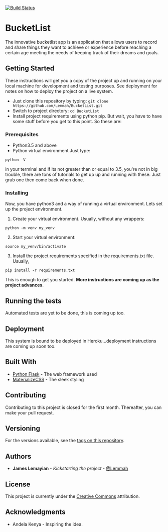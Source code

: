 [![Build Status](https://travis-ci.org/Lemmah/BucketList.svg?branch=master)](https://travis-ci.org/Lemmah/BucketList)
# BucketList

The innovative bucketlist app is an application that allows users  to record and share things they want to achieve or experience before reaching a certain age meeting the needs of keeping track of their dreams and goals.

## Getting Started

These instructions will get you a copy of the project up and running on your local machine for development and testing purposes. See deployment for notes on how to deploy the project on a live system.
- Just clone this repository by typing: `git clone https://github.com/Lemmah/BucketList.git`
- Switch to project directory: `cd BucketList`
- Install project requirements using python pip. But wait, you have to have some stuff before you get to this point. So these are:

### Prerequisites

- Python3.5 and above
- Python virtual environment
Just type:
```
python -V
```
in your terminal and if its not greater than or equal to 3.5, you're not in big trouble, there are tons of tutorials to get up up and running with these. Just grub one then come back when done.

### Installing

Now, you have python3 and a way of running a virtual environment. Lets set up the project environment.

1. Create your virtual environment. Usually, without any wrappers:
```
python -m venv my_venv
```
2. Start your virtual environment:
```
source my_venv/bin/activate
```
3. Install the project requirements specified in the requirements.txt file. Usually,
```
pip install -r requirements.txt
```

This is enough to get you started.
**More instructions are coming up as the project advances**.

## Running the tests

Automated tests are yet to be done, this is coming up too.


## Deployment

This system is bound to be deployed in Heroku...deployment instructions are coming up soon too.

## Built With

* [Python Flask](https://www.fullstackpython.com/flask.html) - The web framework used
* [MaterializeCSS](https://materializecss.com) - The sleek styling

## Contributing

Contributing to this project is closed for the first month. Thereafter, you can make your pull request.

## Versioning

For the versions available, see the [tags on this repository](https://github.com/lemmah/BucketList/tags). 

## Authors

* **James Lemayian** - *Kickstarting the project* - [@Lemmah](https://github.com/lemmah)


## License

This project is currently under the [Creative Commons](https://creativecommons.org/) attribution.

## Acknowledgments

* Andela Kenya - Inspiring the idea.

